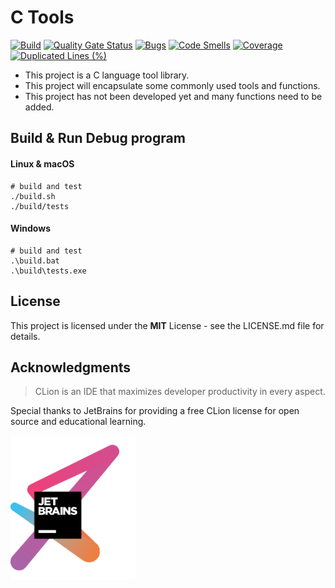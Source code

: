 # C Tools

[![Build](https://github.com/shawngao-org/c_tools/actions/workflows/build.yml/badge.svg?branch=main)](https://github.com/shawngao-org/c_tools/actions/workflows/build.yml)
[![Quality Gate Status](https://sonarcloud.io/api/project_badges/measure?project=shawngao-org_c_tools&metric=alert_status)](https://sonarcloud.io/summary/new_code?id=shawngao-org_c_tools)
[![Bugs](https://sonarcloud.io/api/project_badges/measure?project=shawngao-org_c_tools&metric=bugs)](https://sonarcloud.io/summary/new_code?id=shawngao-org_c_tools)
[![Code Smells](https://sonarcloud.io/api/project_badges/measure?project=shawngao-org_c_tools&metric=code_smells)](https://sonarcloud.io/summary/new_code?id=shawngao-org_c_tools)
[![Coverage](https://sonarcloud.io/api/project_badges/measure?project=shawngao-org_c_tools&metric=coverage)](https://sonarcloud.io/summary/new_code?id=shawngao-org_c_tools)
[![Duplicated Lines (%)](https://sonarcloud.io/api/project_badges/measure?project=shawngao-org_c_tools&metric=duplicated_lines_density)](https://sonarcloud.io/summary/new_code?id=shawngao-org_c_tools)

+ This project is a C language tool library.
+ This project will encapsulate some commonly used tools and functions.
+ This project has not been developed yet and many functions need to be added.

## Build & Run Debug program

#### Linux & macOS

```shell
# build and test
./build.sh
./build/tests
```

#### Windows

```shell
# build and test
.\build.bat
.\build\tests.exe
```

## License
This project is licensed under the **MIT** License - see the LICENSE.md file for details.

## Acknowledgments

> CLion is an IDE that maximizes developer productivity in every aspect.

Special thanks to JetBrains for providing a free CLion license for open source and educational learning.

<img src="./image/jetbrains-variant-3.png" alt="Logo" width="200"/>
